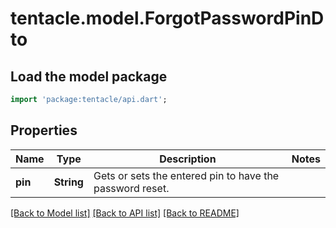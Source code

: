 # tentacle.model.ForgotPasswordPinDto

## Load the model package
```dart
import 'package:tentacle/api.dart';
```

## Properties
Name | Type | Description | Notes
------------ | ------------- | ------------- | -------------
**pin** | **String** | Gets or sets the entered pin to have the password reset. | 

[[Back to Model list]](../README.md#documentation-for-models) [[Back to API list]](../README.md#documentation-for-api-endpoints) [[Back to README]](../README.md)


